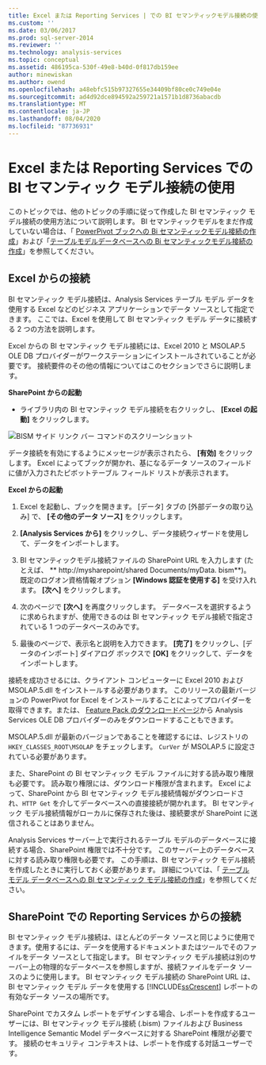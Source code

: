 ```yaml
---
title: Excel または Reporting Services | での BI セマンティックモデル接続の使用Microsoft Docs
ms.custom: ''
ms.date: 03/06/2017
ms.prod: sql-server-2014
ms.reviewer: ''
ms.technology: analysis-services
ms.topic: conceptual
ms.assetid: 486195ca-530f-49e8-b40d-0f817db159ee
author: minewiskan
ms.author: owend
ms.openlocfilehash: a48ebfc515b97327655e34409bf80ce0c749e04e
ms.sourcegitcommit: ad4d92dce894592a259721a1571b1d8736abacdb
ms.translationtype: MT
ms.contentlocale: ja-JP
ms.lasthandoff: 08/04/2020
ms.locfileid: "87736931"
---
```

# <a name="use-a-bi-semantic-model-connection-in-excel-or-reporting-services"></a>Excel または Reporting Services での BI セマンティック モデル接続の使用
  このトピックでは、他のトピックの手順に従って作成した BI セマンティック モデル接続の使用方法について説明します。 BI セマンティックモデルをまだ作成していない場合は、「 [PowerPivot ブックへの Bi セマンティックモデル接続の作成](create-a-bi-semantic-model-connection-to-a-power-pivot-workbook.md)」および「[テーブルモデルデータベースへの Bi セマンティックモデル接続の作成](create-a-bi-semantic-model-connection-to-a-tabular-model-database.md)」を参照してください。  
  
##  <a name="connect-from-excel"></a><a name="bkmk_connect"></a> Excel からの接続  
 BI セマンティック モデル接続は、Analysis Services テーブル モデル データを使用する Excel などのビジネス アプリケーションでデータ ソースとして指定できます。 ここでは、Excel を使用して BI セマンティック モデル データに接続する 2 つの方法を説明します。  
  
 Excel からの BI セマンティック モデル接続には、Excel 2010 と MSOLAP.5 OLE DB プロバイダーがワークステーションにインストールされていることが必要です。 接続要件のその他の情報についてはこのセクションでさらに説明します。  
  
 **SharePoint からの起動**  
  
-   ライブラリ内の BI セマンティック モデル接続を右クリックし、 **[Excel の起動]** をクリックします。  
  
 ![BISM サイド リンク バー コマンドのスクリーンショット](../media/ssas-bism-quicklaunch.gif "BISM サイド リンク バー コマンドのスクリーンショット")  
  
 データ接続を有効にするようにメッセージが表示されたら、 **[有効]** をクリックします。 Excel によってブックが開かれ、基になるデータ ソースのフィールドに値が入力されたピボットテーブル フィールド リストが表示されます。  
  
 **Excel からの起動**  
  
1.  Excel を起動し、ブックを開きます。 [データ] タブの [外部データの取り込み] で、 **[その他のデータ ソース]** をクリックします。  
  
2.  **[Analysis Services から]** をクリックし、データ接続ウィザードを使用して、データをインポートします。  
  
3.  BI セマンティックモデル接続ファイルの SharePoint URL を入力します (たとえば、 ** http://mysharepoint/shared Documents/myData. bism**)。 既定のログオン資格情報オプション **[Windows 認証を使用する]** を受け入れます。 **[次へ]** をクリックします。  
  
4.  次のページで **[次へ]** を再度クリックします。 データベースを選択するように求められますが、使用できるのは BI セマンティック モデル接続で指定されている 1 つのデータベースのみです。  
  
5.  最後のページで、表示名と説明を入力できます。 **[完了]** をクリックし、[データのインポート] ダイアログ ボックスで **[OK]** をクリックして、データをインポートします。  
  
 接続を成功させるには、クライアント コンピューターに Excel 2010 および MSOLAP.5.dll をインストールする必要があります。 このリリースの最新バージョンの PowerPivot for Excel をインストールすることによってプロバイダーを取得できます。または、 [Feature Pack のダウンロードページ](https://go.microsoft.com/fwlink/?linkid=214066)から Analysis Services OLE DB プロバイダーのみをダウンロードすることもできます。  
  
 MSOLAP.5.dll が最新のバージョンであることを確認するには、レジストリの `HKEY_CLASSES_ROOT\MSOLAP` をチェックします。 `CurVer` が MSOLAP.5 に設定されている必要があります。  
  
 また、SharePoint の BI セマンティック モデル ファイルに対する読み取り権限も必要です。 読み取り権限には、ダウンロード権限が含まれます。 Excel によって、SharePoint から BI セマンティック モデル接続情報がダウンロードされ、`HTTP Get` を介してデータベースへの直接接続が開かれます。 BI セマンティック モデル接続情報がローカルに保存された後は、接続要求が SharePoint に送信されることはありません。  
  
 Analysis Services サーバー上で実行されるテーブル モデルのデータベースに接続する場合、SharePoint 権限では不十分です。 このサーバー上のデータベースに対する読み取り権限も必要です。 この手順は、BI セマンティック モデル接続を作成したときに実行しておく必要があります。 詳細については、「 [テーブル モデル データベースへの BI セマンティック モデル接続の作成](create-a-bi-semantic-model-connection-to-a-tabular-model-database.md)」を参照してください。  
  
##  <a name="connect-from-reporting-services-in-sharepoint"></a><a name="bkmk_use"></a> SharePoint での Reporting Services からの接続  
 BI セマンティック モデル接続は、ほとんどのデータ ソースと同じように使用できます。使用するには、データを使用するドキュメントまたはツールでそのファイルをデータ ソースとして指定します。 BI セマンティック モデル接続は別のサーバー上の物理的なデータベースを参照しますが、接続ファイルをデータ ソースのように使用します。 BI セマンティック モデル接続の SharePoint URL は、BI セマンティック モデル データを使用する [!INCLUDE[ssCrescent](../../includes/sscrescent-md.md)] レポートの有効なデータ ソースの場所です。  
  
 SharePoint でカスタム レポートをデザインする場合、レポートを作成するユーザーには、BI セマンティック モデル接続 (.bism) ファイルおよび Business Intelligence Semantic Model データベースに対する SharePoint 権限が必要です。 接続のセキュリティ コンテキストは、レポートを作成する対話ユーザーです。  
  
  
